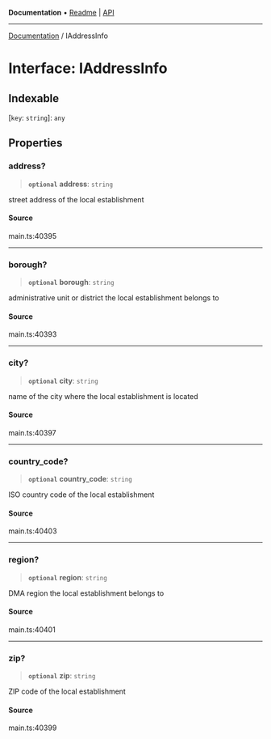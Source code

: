 **Documentation** • [Readme](../README.md) \| [API](../globals.md)

***

[Documentation](../README.md) / IAddressInfo

# Interface: IAddressInfo

## Indexable

 \[`key`: `string`\]: `any`

## Properties

### address?

> **`optional`** **address**: `string`

street address of the local establishment

#### Source

main.ts:40395

***

### borough?

> **`optional`** **borough**: `string`

administrative unit or district the local establishment belongs to

#### Source

main.ts:40393

***

### city?

> **`optional`** **city**: `string`

name of the city where the local establishment is located

#### Source

main.ts:40397

***

### country\_code?

> **`optional`** **country\_code**: `string`

ISO country code of the local establishment

#### Source

main.ts:40403

***

### region?

> **`optional`** **region**: `string`

DMA region the local establishment belongs to

#### Source

main.ts:40401

***

### zip?

> **`optional`** **zip**: `string`

ZIP code of the local establishment

#### Source

main.ts:40399
